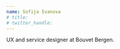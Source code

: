 ```yaml
---
name: Sofija Ivanova
# title: 
# twitter_handle: 
---
```

UX and service designer at Bouvet Bergen.
